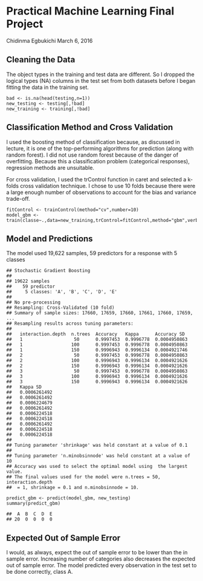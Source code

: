 Practical Machine Learning Final Project
================
Chidinma Egbukichi
March 6, 2016

Cleaning the Data
-----------------

The object types in the training and test data are different. So I dropped the logical types (NA) columns in the test set from both datasets before I began fitting the data in the training set.

    bad <- is.na(head(testing,n=1))
    new_testing <- testing[,!bad]
    new_training <- training[,!bad]

Classification Method and Cross Validation
------------------------------------------

I used the boosting method of classification because, as discussed in lecture, it is one of the top-performing algorithms for prediction (along with random forest). I did not use random forest because of the danger of overfitting. Because this a classification problem (categorical responses), regression methods are unsuitable.

For cross validation, I used the trControl function in caret and selected a k-folds cross validation technique. I chose to use 10 folds because there were a large enough number of observations to account for the bias and variance trade-off.

    fitControl <- trainControl(method="cv",number=10)
    model_gbm <- train(classe~.,data=new_training,trControl=fitControl,method="gbm",verbose=FALSE)

Model and Predictions
---------------------

The model used 19,622 samples, 59 predictors for a response with 5 classes

    ## Stochastic Gradient Boosting 
    ## 
    ## 19622 samples
    ##    59 predictor
    ##     5 classes: 'A', 'B', 'C', 'D', 'E' 
    ## 
    ## No pre-processing
    ## Resampling: Cross-Validated (10 fold) 
    ## Summary of sample sizes: 17660, 17659, 17660, 17661, 17660, 17659, ... 
    ## Resampling results across tuning parameters:
    ## 
    ##   interaction.depth  n.trees  Accuracy   Kappa      Accuracy SD 
    ##   1                   50      0.9997453  0.9996778  0.0004950863
    ##   1                  100      0.9997453  0.9996778  0.0004950863
    ##   1                  150      0.9996943  0.9996134  0.0004921746
    ##   2                   50      0.9997453  0.9996778  0.0004950863
    ##   2                  100      0.9996943  0.9996134  0.0004921626
    ##   2                  150      0.9996943  0.9996134  0.0004921626
    ##   3                   50      0.9997453  0.9996778  0.0004950863
    ##   3                  100      0.9996943  0.9996134  0.0004921626
    ##   3                  150      0.9996943  0.9996134  0.0004921626
    ##   Kappa SD    
    ##   0.0006261492
    ##   0.0006261492
    ##   0.0006224679
    ##   0.0006261492
    ##   0.0006224518
    ##   0.0006224518
    ##   0.0006261492
    ##   0.0006224518
    ##   0.0006224518
    ## 
    ## Tuning parameter 'shrinkage' was held constant at a value of 0.1
    ## 
    ## Tuning parameter 'n.minobsinnode' was held constant at a value of 10
    ## Accuracy was used to select the optimal model using  the largest value.
    ## The final values used for the model were n.trees = 50, interaction.depth
    ##  = 1, shrinkage = 0.1 and n.minobsinnode = 10.

    predict_gbm <- predict(model_gbm, new_testing)
    summary(predict_gbm)

    ##  A  B  C  D  E 
    ## 20  0  0  0  0

Expected Out of Sample Error
----------------------------

I would, as always, expect the out of sample error to be lower than the in sample error. Increasing number of categories also decreases the expected out of sample error. The model predicted every observation in the test set to be done correctly, class A.
